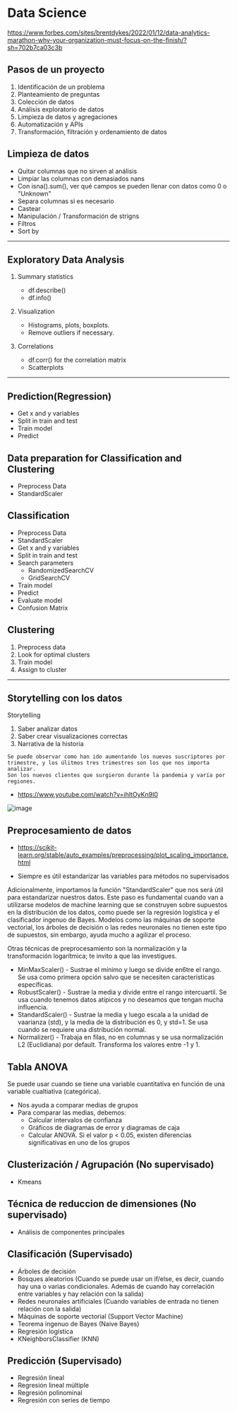 # Data Science

https://www.forbes.com/sites/brentdykes/2022/01/12/data-analytics-marathon-why-your-organization-must-focus-on-the-finish/?sh=702b7ca03c3b

## Pasos de un proyecto

1. Identificación de un problema
2. Planteamiento de preguntas
3. Colección de datos
4. Análisis exploratorio de datos
5. Limpieza de datos y agregaciones
6. Automatización y APIs
7. Transformación, filtración y ordenamiento de datos

## Limpieza de datos

- Quitar columnas que no sirven al análisis 
- Limpiar las columnas con demasiados nans
- Con isna().sum(), ver qué campos se pueden llenar con datos como 0 o "Unknown"
- Separa columnas si es necesario
- Castear
- Manipulación / Transformación de strigns
- Filtros
- Sort by

---

## Exploratory Data Analysis

1. Summary statistics
    - df.describe()
    - df.info()

2. Visualization
    - Histograms, plots, boxplots.
    - Remove outliers if necessary.

3. Correlations
    - df.corr() for the correlation matrix
    - Scatterplots

--- 

## Prediction(Regression)

- Get x and y variables
- Split in train and test
- Train model
- Predict
   
## Data preparation for Classification and Clustering
- Preprocess Data
- StandardScaler
    
## Classification
- Preprocess Data
- StandardScaler
- Get x and y variables
- Split in train and test
- Search parameters
    - RandomizedSearchCV
    - GridSearchCV        
- Train model
- Predict
- Evaluate model
- Confusion Matrix

## Clustering

1. Preprocess data
2. Look for optimal clusters
3. Train model
4. Assign to cluster

---
    
## Storytelling con los datos

Storytelling

1. Saber analizar datos
2. Saber crear visualizaciones correctas
3. Narrativa de la historia

```
Se puede observar como han ido aumentando los nuevos suscriptores por trimestre, y los úlitmos tres trimestres son los que nos importa analizar.
Son los nuevos clientes que surgieron durante la pandemia y varía por regiones.
```

- https://www.youtube.com/watch?v=ihltOyKn9I0

![image](https://user-images.githubusercontent.com/78183885/129826387-d1479726-fc67-4aec-aede-9da1e97d83fb.png)

## Preprocesamiento de datos 

- https://scikit-learn.org/stable/auto_examples/preprocessing/plot_scaling_importance.html

* Siempre es útil estandarizar las variables para métodos no supervisados

Adicionalmente, importamos la función "StandardScaler" que nos será útil para estandarizar nuestros datos. Este paso es fundamental cuando van a utilizarse modelos de machine learning que se construyen sobre supuestos en la distribución de los datos, como puede ser la regresión logística y el clasificador ingenuo de Bayes. Modelos como las máquinas de soporte vectorial, los árboles de decisión o las redes neuronales no tienen este tipo de supuestos, sin embargo, ayuda mucho a agilizar el proceso.

Otras técnicas de preprocesamiento son la normalización y la transformación logarítmica; te invito a que las investigues.


* MinMaxScaler() - Sustrae el mínimo y luego se divide en6tre el rango. Se usa como primera opción salvo que se necesiten características específicas.
* RobustScaler() - Sustrae la media y divide entre el rango intercuartil. Se usa cuando tenemos datos atípicos y no deseamos que tengan mucha influencia.
* StandardScaler() - Sustrae la media y luego escala a la unidad de vaarianza (std), y la media de la distribución es 0, y std=1. Se usa cuando se requiere una distribución normal.
* Normalizer() - Trabaja en filas, no en columnas y se usa normalización L2 (Euclidiana) por default. Transforma los valores entre -1 y 1.

## Tabla ANOVA

Se puede usar cuando se tiene una variable cuantitativa en función de una variable cualtiativa (categórica).

- Nos ayuda a comparar medias de grupos
- Para comparar las medias, debemos:
  -  Calcular intervalos de confianza
  -  Gráficos de diagramas de error y diagramas de caja
  -  Calcular ANOVA. Si el valor p < 0.05, existen diferencias significativas en uno de los grupos

## Clusterización / Agrupación (No supervisado)

- Kmeans 

## Técnica de reduccion de dimensiones (No supervisado)

- Análisis de componentes principales

## Clasificación (Supervisado)

- Árboles de decisión 
- Bosques aleatorios (Cuando se puede usar un if/else, es decir, cuando hay una o varias condicionales. Además de cuando hay correlación entre variables y hay relación con la salida)
- Redes neuronales artificiales (Cuando variables de entrada no tienen relación con la salida)
- Máquinas de soporte vectorial (Support Vector Machine)
- Teorema ingenuo de Bayes (Naive Bayes)
- Regresión logística
- KNeighborsClassifier (KNN)

## Predicción (Supervisado)

- Regresión lineal
- Regresión lineal múltiple
- Regresión polinominal
- Regresión con series de tiempo
